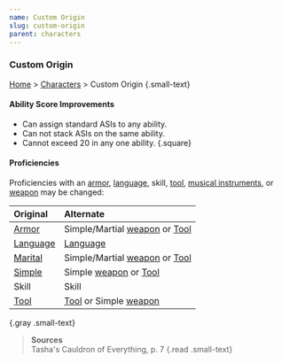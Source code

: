```yaml
---
name: Custom Origin
slug: custom-origin
parent: characters
---
```

### Custom Origin
[Home](dm-operations-center) > [Characters](characters) > Custom Origin {.small-text}

#### Ability Score Improvements
- Can assign standard ASIs to any ability.
- Can not stack ASIs on the same ability.
- Cannot exceed 20 in any one ability.
{.square}

#### Proficiencies
Proficiencies with an [armor](armor), [language](languages), skill, [tool](tools), [musical instruments](musical-instruments), or [weapon](weapons) may be changed:

| Original              | Alternate                                         |
| :-------------------- | :------------------------------------------------ |
| [Armor](armor)        | Simple/Martial [weapon](weapons) or [Tool](tools) |
| [Language](languages) | [Language](languages)                             |
| [Marital](weapons)    | Simple/Martial [weapon](weapons) or [Tool](tools) |
| [Simple](weapons)     | Simple [weapon](weapons) or [Tool](tools)         |
| Skill                 | Skill                                             |
| [Tool](tools)         | [Tool](tools) or Simple [weapon](weapons)         |
{.gray .small-text}

> **Sources** <br/>
> Tasha's Cauldron of Everything, p. 7
{.read .small-text}

